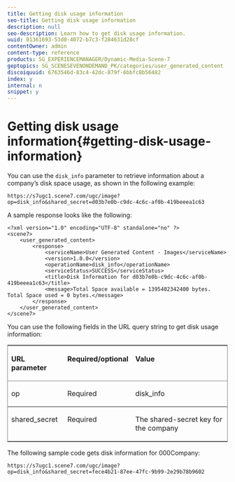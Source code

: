 ```yaml
---
title: Getting disk usage information
seo-title: Getting disk usage information
description: null
seo-description: Learn how to get disk usage information.
uuid: 01361693-53d0-4072-b7c3-f284631d28cf
contentOwner: admin
content-type: reference
products: SG_EXPERIENCEMANAGER/Dynamic-Media-Scene-7
geptopics: SG_SCENESEVENONDEMAND_PK/categories/user_generated_content
discoiquuid: 6763546d-83c4-42dc-879f-6bbfc8b56482
index: y
internal: n
snippet: y
---
```


# Getting disk usage information{#getting-disk-usage-information}

You can use the `disk_info` parameter to retrieve information about a company’s disk space usage, as shown in the following example:

```as3
https://s7ugc1.scene7.com/ugc/image?op=disk_info&shared_secret=d03b7e0b-c9dc-4c6c-af0b-419beeea1c63
```

A sample response looks like the following:

```as3
<?xml version="1.0" encoding="UTF-8" standalone="no" ?> 
<scene7> 
    <user_generated_content> 
        <response> 
            <serviceName>User Generated Content - Images</serviceName> 
            <version>1.0.0</version> 
            <operationName>disk_info</operationName> 
            <serviceStatus>SUCCESS</serviceStatus> 
            <title>Disk Information for d03b7e0b-c9dc-4c6c-af0b-419beeea1c63</title> 
            <message>Total Space available = 1395402342400 bytes. Total Space used = 0 bytes.</message> 
        </response> 
    </user_generated_content> 
</scene7>
```

You can use the following fields in the URL query string to get disk usage information:

<table border="1" cellpadding="4" cellspacing="0" frame="border" rules="rows" summary=""> 
 <thead align="left"> 
  <tr> 
   <th class="cellrowborder" id="d19e28644" valign="top" width="NaN%"><p>URL parameter</p></th> 
   <th class="cellrowborder" id="d19e28647" valign="top" width="NaN%"><p>Required/optional</p></th> 
   <th class="cellrowborder" id="d19e28650" valign="top" width="NaN%"><p>Value</p></th> 
  </tr> 
 </thead> 
 <tbody> 
  <tr> 
   <td class="cellrowborder" headers="d19e28644 " valign="top" width="NaN%"><p><span class="code">op</span></p></td> 
   <td class="cellrowborder" headers="d19e28647 " valign="top" width="NaN%"><p>Required</p></td> 
   <td class="cellrowborder" headers="d19e28650 " valign="top" width="NaN%"><p><span class="code">disk_info</span></p></td> 
  </tr> 
  <tr> 
   <td class="cellrowborder" headers="d19e28644 " valign="top" width="NaN%"><p><span class="code">shared_secret</span></p></td> 
   <td class="cellrowborder" headers="d19e28647 " valign="top" width="NaN%"><p>Required</p></td> 
   <td class="cellrowborder" headers="d19e28650 " valign="top" width="NaN%"><p>The shared-secret key for the company</p></td> 
  </tr> 
 </tbody> 
</table>

The following sample code gets disk information for 000Company:

```as3
https://s7ugc1.scene7.com/ugc/image?op=disk_info&shared_secret=fece4b21-87ee-47fc-9b99-2e29b78b9602
```

